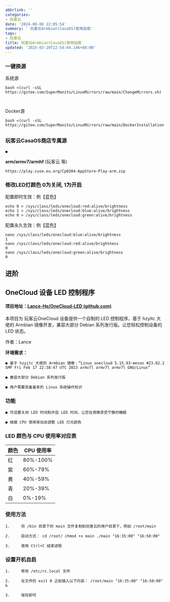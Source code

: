 ```yaml
---
abbrlink: ''
categories:
- 玩客云
date: '2024-08-08 22:05:54'
summary: ' 玩客云Armbian(CasaOS)使用指南'
tags:
- 玩客云
title: 玩客云Armbian(CasaOS)使用指南
updated: '2025-03-20T22:54:44.146+08:00'
---
```

### **一键换源**

系统源

```
bash <(curl -sSL https://gitee.com/SuperManito/LinuxMirrors/raw/main/ChangeMirrors.sh)
```

```


```

Docker源

```
bash <(curl -sSL https://gitee.com/SuperManito/LinuxMirrors/raw/main/DockerInstallation.sh)
```

## 

### **玩客云**CasaOS商店专属源

```
●
```

**arm/armv7/armhf** (玩客云 等)

```
https://play.cuse.eu.org/Cp0204-AppStore-Play-arm.zip
```

### **修改LED灯颜色 0为关闭, 1为开启**

配置即时生效：例【蓝色】

```
echo 0 > /sys/class/leds/onecloud:red:alive/brightness
echo 1 > /sys/class/leds/onecloud:blue:alive/brightness
echo 0 > /sys/class/leds/onecloud:green:alive/brightness
```

配置永久生效：例【蓝色】

```
nano /sys/class/leds/onecloud:blue:alive/brightness
1
nano /sys/class/leds/onecloud:red:alive/brightness
0
nano /sys/class/leds/onecloud:green:alive/brightness
0
```

## **进阶**

## **OneCloud 设备 LED 控制程序**

#### **项目地址：**[Lance-He/OneCloud-LED (github.com)](https://github.com/Lance-He/OneCloud-LED?tab=readme-ov-file#onecloud-设备-led-控制程序)

本项目为 玩客云OneCloud 设备提供一个自制的 LED 控制程序，基于 hzyitc 大佬的 Armbian 镜像开发，兼容大部分 Debian 系列发行版。让您轻松控制设备的 LED 状态。

作者：Lance

**环境需求：**

```
● 基于 hzyitc 大佬的 Armbian 镜像：“Linux onecloud 5.15.93-meson #23.02.2 SMP Fri Feb 17 22:38:47 UTC 2023 armv7l armv7l armv7l GNU/Linux”
```

```
● 兼容大部分 Debian 系列发行版
```

```
● 用户需要具备基本的 Linux 系统操作知识
```

### **功能**

```
● 可设置关闭 LED 时间和开启 LED 时间，让您在夜晚享受宁静的睡眠
```

```
● 根据 CPU 使用率动态调整 LED 灯光颜色
```

### **LED 颜色与 CPU 使用率对应表**


| **颜色** | **CPU 使用率** |
| -------- | -------------- |
| 红       | 80%-100%       |
| 紫       | 60%-79%        |
| 黄       | 40%-59%        |
| 青       | 20%-39%        |
| 白       | 0%-19%         |

### **使用方法**

```
1.     将 /bin 目录下的 main 文件复制到玩客云的用户目录下，例如 /root/main
```

```
2.     启动方式： cd /root/ chmod +x main ./main "16:35:00" "16:50:00"
```

```
3.     使用 Ctrl+C 结束进程
```

### **设置开机自启**

```
1.     修改 /etc/rc.local 文件
```

```
2.     在文件的 exit 0 之前插入以下内容： /root/main "16:35:00" "16:50:00" &
```

```
3.     保存即可
```
